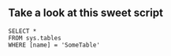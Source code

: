 ## Take a look at this sweet script


```tsql
SELECT *
FROM sys.tables
WHERE [name] = 'SomeTable'
```
